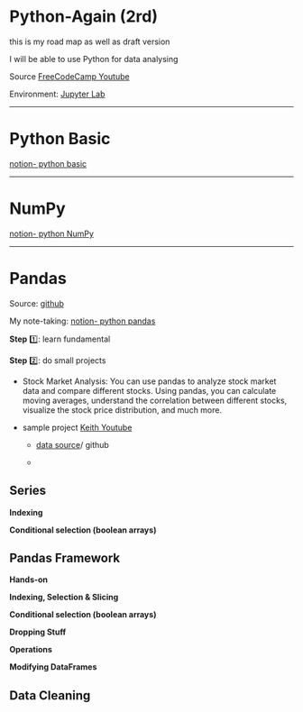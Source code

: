 # Python-Again (2rd)

this is my road map as well as draft version

I will be able to use Python for data analysing

Source [FreeCodeCamp Youtube](https://www.youtube.com/watch?v=r-uOLxNrNk8&t=41s&ab_channel=freeCodeCamp.org) 

Environment: [Jupyter Lab](https://jupyter.org/try-jupyter/lab/?path=notebooks%2FIntro.ipynb) 

---
# Python Basic 

[notion- python basic](https://www.notion.so/leilaha/Python-Basic-764853563ede4fbb97ba62e037b8021f)

---
# NumPy

[notion- python NumPy](https://www.notion.so/leilaha/Python-NumPy-aaf8ca37586f44cb9243c4b22228a2c2) 

---
# Pandas

Source: [github](https://github.com/leilahacom/freecodecamp-intro-to-pandas)


My note-taking: [notion- python pandas](https://www.notion.so/leilaha/Python-Pandas-94b4f23d1643483c9e6e0e89a4be257b) 

**Step** 1️⃣: learn fundamental 

**Step** 2️⃣: do small projects

- Stock Market Analysis:
You can use pandas to analyze stock market data and compare different stocks. Using pandas, you can calculate moving averages, understand the correlation between different stocks, visualize the stock price distribution, and much more.

- sample project [Keith Youtube](https://www.youtube.com/watch?v=eMOA1pPVUc4&ab_channel=KeithGalli)

  + [data source](https://github.com/leilahacom/Pandas-Data-Science-Tasks)/ github

  +

## Series

**Indexing**

**Conditional selection (boolean arrays)**


## Pandas Framework

**Hands-on**

**Indexing, Selection & Slicing**

**Conditional selection (boolean arrays)**

**Dropping Stuff**

**Operations**

**Modifying DataFrames**









## Data Cleaning
